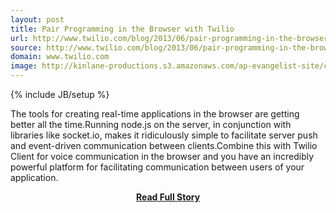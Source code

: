 ```yaml
---
layout: post
title: Pair Programming in the Browser with Twilio
url: http://www.twilio.com/blog/2013/06/pair-programming-in-the-browser-with-twilio.html
source: http://www.twilio.com/blog/2013/06/pair-programming-in-the-browser-with-twilio.html
domain: www.twilio.com
image: http://kinlane-productions.s3.amazonaws.com/ap-evangelist-site/curated/screenshots/9530_www_twilio_com.png
---
```

{% include JB/setup %}<p>The tools for creating real-time applications in the browser are getting better all the time.Running node.js on the server, in conjunction with libraries like socket.io, makes it ridiculously simple to facilitate server push and event-driven communication between clients.Combine this with Twilio Client for voice communication in the browser and you have an incredibly powerful platform for facilitating communication between users of your application.</p>
<center><p><a href="http://www.twilio.com/blog/2013/06/pair-programming-in-the-browser-with-twilio.html" style='padding:25px; font-sze:18px; font-weight: bold;'>Read Full Story</a></p></center>
